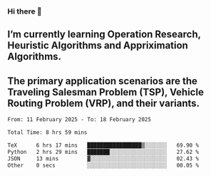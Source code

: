 ### Hi there 👋
## I’m currently learning Operation Research, Heuristic Algorithms and Appriximation Algorithms.
## The primary application scenarios are the Traveling Salesman Problem (TSP), Vehicle Routing Problem (VRP), and their variants.
<!--START_SECTION:waka-->

```txt
From: 11 February 2025 - To: 18 February 2025

Total Time: 8 hrs 59 mins

TeX      6 hrs 17 mins   █████████████████▒░░░░░░░   69.90 %
Python   2 hrs 29 mins   ███████░░░░░░░░░░░░░░░░░░   27.62 %
JSON     13 mins         ▓░░░░░░░░░░░░░░░░░░░░░░░░   02.43 %
Other    0 secs          ░░░░░░░░░░░░░░░░░░░░░░░░░   00.05 %
```

<!--END_SECTION:waka-->
<!--
**Bookervsky/Bookervsky** is a ✨ _special_ ✨ repository because its `README.md` (this file) appears on your GitHub profile.

Here are some ideas to get you started:

- 🔭 I’m currently working on ...
- 🌱 I’m currently learning ...
- 👯 I’m looking to collaborate on ...
- 🤔 I’m looking for help with ...
- 💬 Ask me about ...
- 📫 How to reach me: ...
- 😄 Pronouns: ...
- ⚡ Fun fact: ...
-->
